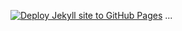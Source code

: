 [![Deploy Jekyll site to GitHub Pages](https://github.com/anjal-amin/lwf/actions/workflows/jekyll.yml/badge.svg)](https://github.com/anjal-amin/lwf/actions/workflows/jekyll.yml)
...
